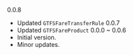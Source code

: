 0.0.8
- Updated `GTFSFareTransferRule`
0.0.7
- Updated `GTFSFareProduct`
0.0.0 ~ 0.0.6
- Initial version.
- Minor updates.
